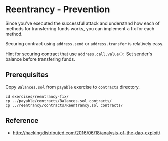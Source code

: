 # Reentrancy - Prevention

Since you've executed the successful attack and understand how each of methods for transferring funds works, you can implement a fix for each method.

Securing contract using `address.send` or `address.transfer` is relatively easy.

Hint for securing contract that use `address.call.value()`: Set sender's balance before transfering funds.

## Prerequisites

Copy `Balances.sol` from `payable` exercise to `contracts` directory.

```
cd exercises/reentrancy-fix/
cp ../payable/contracts/Balances.sol contracts/
cp ../reentrancy/contracts/Reentrancy.sol contracts/
```

## Reference

* http://hackingdistributed.com/2016/06/18/analysis-of-the-dao-exploit/
